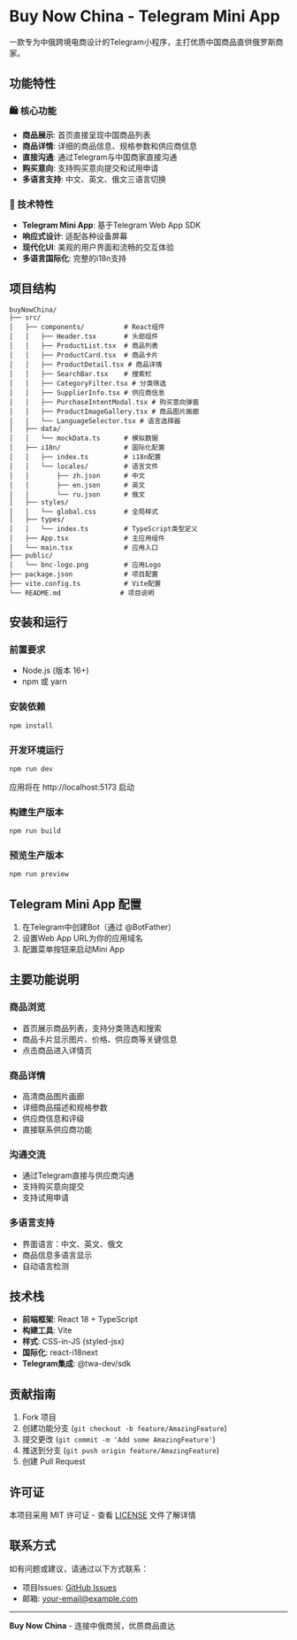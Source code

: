 # Buy Now China - Telegram Mini App

一款专为中俄跨境电商设计的Telegram小程序，主打优质中国商品直供俄罗斯商家。

## 功能特性

### 🛍️ 核心功能
- **商品展示**: 首页直接呈现中国商品列表
- **商品详情**: 详细的商品信息、规格参数和供应商信息
- **直接沟通**: 通过Telegram与中国商家直接沟通
- **购买意向**: 支持购买意向提交和试用申请
- **多语言支持**: 中文、英文、俄文三语言切换

### 🔧 技术特性
- **Telegram Mini App**: 基于Telegram Web App SDK
- **响应式设计**: 适配各种设备屏幕
- **现代化UI**: 美观的用户界面和流畅的交互体验
- **多语言国际化**: 完整的i18n支持

## 项目结构

```
buyNowChina/
├── src/
│   ├── components/          # React组件
│   │   ├── Header.tsx       # 头部组件
│   │   ├── ProductList.tsx  # 商品列表
│   │   ├── ProductCard.tsx  # 商品卡片
│   │   ├── ProductDetail.tsx # 商品详情
│   │   ├── SearchBar.tsx    # 搜索栏
│   │   ├── CategoryFilter.tsx # 分类筛选
│   │   ├── SupplierInfo.tsx # 供应商信息
│   │   ├── PurchaseIntentModal.tsx # 购买意向弹窗
│   │   ├── ProductImageGallery.tsx # 商品图片画廊
│   │   └── LanguageSelector.tsx # 语言选择器
│   ├── data/
│   │   └── mockData.ts      # 模拟数据
│   ├── i18n/                # 国际化配置
│   │   ├── index.ts         # i18n配置
│   │   └── locales/         # 语言文件
│   │       ├── zh.json      # 中文
│   │       ├── en.json      # 英文
│   │       └── ru.json      # 俄文
│   ├── styles/
│   │   └── global.css       # 全局样式
│   ├── types/
│   │   └── index.ts         # TypeScript类型定义
│   ├── App.tsx              # 主应用组件
│   └── main.tsx             # 应用入口
├── public/
│   └── bnc-logo.png         # 应用Logo
├── package.json             # 项目配置
├── vite.config.ts           # Vite配置
└── README.md               # 项目说明
```

## 安装和运行

### 前置要求
- Node.js (版本 16+)
- npm 或 yarn

### 安装依赖
```bash
npm install
```

### 开发环境运行
```bash
npm run dev
```
应用将在 http://localhost:5173 启动

### 构建生产版本
```bash
npm run build
```

### 预览生产版本
```bash
npm run preview
```

## Telegram Mini App 配置

1. 在Telegram中创建Bot（通过 @BotFather）
2. 设置Web App URL为你的应用域名
3. 配置菜单按钮来启动Mini App

## 主要功能说明

### 商品浏览
- 首页展示商品列表，支持分类筛选和搜索
- 商品卡片显示图片、价格、供应商等关键信息
- 点击商品进入详情页

### 商品详情
- 高清商品图片画廊
- 详细商品描述和规格参数
- 供应商信息和评级
- 直接联系供应商功能

### 沟通交流
- 通过Telegram直接与供应商沟通
- 支持购买意向提交
- 支持试用申请

### 多语言支持
- 界面语言：中文、英文、俄文
- 商品信息多语言显示
- 自动语言检测

## 技术栈

- **前端框架**: React 18 + TypeScript
- **构建工具**: Vite
- **样式**: CSS-in-JS (styled-jsx)
- **国际化**: react-i18next
- **Telegram集成**: @twa-dev/sdk

## 贡献指南

1. Fork 项目
2. 创建功能分支 (`git checkout -b feature/AmazingFeature`)
3. 提交更改 (`git commit -m 'Add some AmazingFeature'`)
4. 推送到分支 (`git push origin feature/AmazingFeature`)
5. 创建 Pull Request

## 许可证

本项目采用 MIT 许可证 - 查看 [LICENSE](LICENSE) 文件了解详情

## 联系方式

如有问题或建议，请通过以下方式联系：
- 项目Issues: [GitHub Issues](https://github.com/your-username/buyNowChina/issues)
- 邮箱: your-email@example.com

---

**Buy Now China** - 连接中俄商贸，优质商品直达
